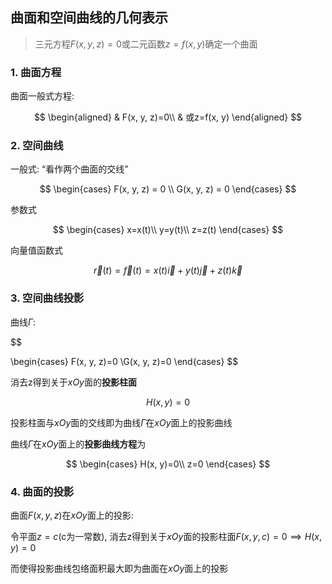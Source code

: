 ## 曲面和空间曲线的几何表示

> 三元方程$F(x,y,z)=0$或二元函数$z=f(x,y)$确定一个曲面

### 1. 曲面方程

曲面一般式方程:

$$
\begin{aligned}
	& F(x, y, z)=0\\
	& 或z=f(x, y)
\end{aligned}
$$

### 2. 空间曲线

一般式: <q>看作两个曲面的交线</q>

$$
\begin{cases}
	F(x, y, z) = 0 \\
	G(x, y, z) = 0
\end{cases}
$$

参数式

$$
\begin{cases}
	x=x(t)\\
	y=y(t)\\
	z=z(t)
\end{cases}
$$

向量值函数式

$$
\vec{r}(t)= \vec{f}(t) = x(t) \vec{i} + y(t) \vec{j} + z(t) \vec{k}
$$

### 3. 空间曲线投影

曲线$\Gamma$:

$$

\begin{cases}
	F(x, y, z)=0
	\\G(x, y, z)=0
\end{cases}
$$

消去z得到关于$xOy$面的**投影柱面**

$$
H(x, y)=0
$$

投影柱面与$xOy$面的交线即为曲线$\Gamma$在$xOy$面上的投影曲线

曲线$\Gamma$在$xOy$面上的**投影曲线方程**为

$$
\begin{cases}
	H(x, y)=0\\
	z=0
\end{cases}
$$

### 4. 曲面的投影

曲面$F(x,y,z)$在$xOy$面上的投影:

令平面$z=c$(c为一常数), 消去z得到关于$xOy$面的投影柱面$F(x,y,c)=0 \implies H(x,y)=0$

而使得投影曲线包络面积最大即为曲面在$xOy$面上的投影
